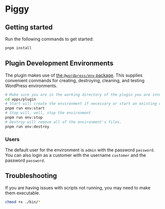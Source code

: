 # Piggy

## Getting started

Run the following commands to get started:

```bash
pnpm install
```

## Plugin Development Environments

The plugin makes use of [the `@wordpress/env` package](https://developer.wordpress.org/block-editor/reference-guides/packages/packages-env/).
This supplies convenient commands for creating, destroying, cleaning, and testing WordPress environments.

```bash
# Make sure you are in the working directory of the plugin you are interested in setting up the environment for
cd apps/plugin
# Start will create the environment if necessary or start an existing one
pnpm run env:start
# Stop will, well, stop the environment
pnpm run env:stop
# Destroy will remove all of the environment's files.
pnpm run env:destroy
```

### Users

The default user for the environment is `admin` with the password `password`. You can also login as a customer with the username `customer` and the password `password`.

## Troubleshooting

If you are having issues with scripts not running, you may need to make them executable.

```bash
chmod +x ./bin/*
```
